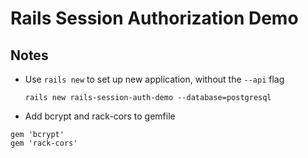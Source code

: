 # Rails Session Authorization Demo

## Notes 
- Use ```rails new``` to set up new application, without the ```--api``` flag

    ```rails new rails-session-auth-demo --database=postgresql```

- Add bcrypt and rack-cors to gemfile

```#Gemfile
gem 'bcrypt'
gem 'rack-cors'
```
